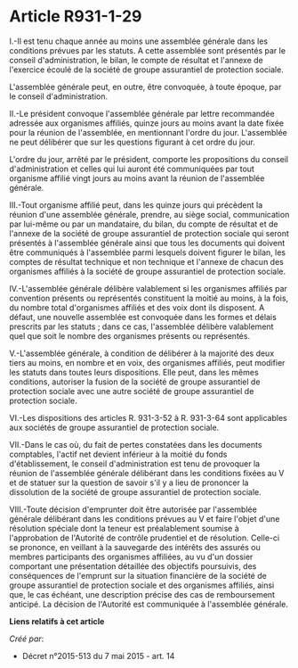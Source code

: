 # Article R931-1-29

I.-Il est tenu chaque année au moins une assemblée générale dans les conditions prévues par les statuts. A cette assemblée
sont présentés par le conseil d'administration, le bilan, le compte de résultat et l'annexe de l'exercice écoulé de la
société de groupe assurantiel de protection sociale. 

L'assemblée générale peut, en outre, être convoquée, à toute époque, par le conseil d'administration. 

II.-Le président convoque l'assemblée générale par lettre recommandée adressée aux organismes affiliés, quinze jours au moins
avant la date fixée pour la réunion de l'assemblée, en mentionnant l'ordre du jour. L'assemblée ne peut délibérer que sur les
questions figurant à cet ordre du jour. 

L'ordre du jour, arrêté par le président, comporte les propositions du conseil d'administration et celles qui lui auront été
communiquées par tout organisme affilié vingt jours au moins avant la réunion de l'assemblée générale. 

III.-Tout organisme affilié peut, dans les quinze jours qui précèdent la réunion d'une assemblée générale, prendre, au siège
social, communication par lui-même ou par un mandataire, du bilan, du compte de résultat et de l'annexe de la société de
groupe assurantiel de protection sociale qui seront présentés à l'assemblée générale ainsi que tous les documents qui doivent
être communiqués à l'assemblée parmi lesquels doivent figurer le bilan, les comptes de résultat technique et non technique et
l'annexe de chacun des organismes affiliés à la société de groupe assurantiel de protection sociale. 

IV.-L'assemblée générale délibère valablement si les organismes affiliés par convention présents ou représentés constituent
la moitié au moins, à la fois, du nombre total d'organismes affiliés et des voix dont ils disposent. A défaut, une nouvelle
assemblée est convoquée dans les formes et délais prescrits par les statuts ; dans ce cas, l'assemblée délibère valablement
quel que soit le nombre des organismes présents ou représentés. 

V.-L'assemblée générale, à condition de délibérer à la majorité des deux tiers au moins, en nombre et en voix, des organismes
affiliés, peut modifier les statuts dans toutes leurs dispositions. Elle peut, dans les mêmes conditions, autoriser la fusion
de la société de groupe assurantiel de protection sociale avec une autre société de groupe assurantiel de protection
sociale. 

VI.-Les dispositions des articles R. 931-3-52 à R. 931-3-64 sont applicables aux sociétés de groupe assurantiel de protection
sociale. 

VII.-Dans le cas où, du fait de pertes constatées dans les documents comptables, l'actif net devient inférieur à la moitié du
fonds d'établissement, le conseil d'administration est tenu de provoquer la réunion de l'assemblée générale délibérant dans
les conditions fixées au V et de statuer sur la question de savoir s'il y a lieu de prononcer la dissolution de la société de
groupe assurantiel de protection sociale. 

VIII.-Toute décision d'emprunter doit être autorisée par l'assemblée générale délibérant dans les conditions prévues au V et
faire l'objet d'une résolution spéciale dont la teneur est préalablement soumise à l'approbation de l'Autorité de contrôle
prudentiel et de résolution. Celle-ci se prononce, en veillant à la sauvegarde des intérêts des assurés ou membres
participants des organismes affiliées, au vu d'un dossier comportant une présentation détaillée des objectifs poursuivis, des
conséquences de l'emprunt sur la situation financière de la société de groupe assurantiel de protection sociale et des
organismes affiliés, ainsi que, le cas échéant, une description précise des cas de remboursement anticipé. La décision de
l'Autorité est communiquée à l'assemblée générale.

**Liens relatifs à cet article**

_Créé par_:

  - Décret n°2015-513 du 7 mai 2015 - art. 14
